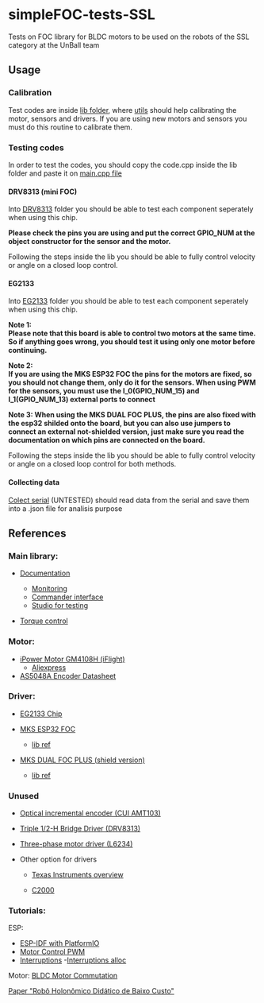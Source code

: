 # simpleFOC-tests-SSL

Tests on FOC library for BLDC motors to be used on the robots of the SSL category at the UnBall team

## Usage

### Calibration

Test codes are inside [lib folder](/lib), where [utils](/lib/utils) should help calibrating the motor, sensors and drivers. If you are using new motors and sensors you must do this routine to calibrate them.

### Testing codes

In order to test the codes, you should copy the code.cpp inside the lib folder and paste it on [main.cpp file](src/main.cpp) 

#### DRV8313 (mini FOC)

Into [DRV8313](lib/DRV8313) folder you should be able to test each component seperately when using this chip.  

**Please check the pins you are using and put the correct GPIO_NUM at the object constructor for the sensor and the motor.**

Following the steps inside the lib you should be able to fully control velocity or angle on a closed loop control.

#### EG2133

Into [EG2133](lib/EG2133) folder you should be able to test each component seperately when using this chip.  

**Note 1:  
Please note that this board is able to control two motors at the same time. So if anything goes wrong, you should test it using only one motor before continuing.**

**Note 2:  
If you are using the MKS ESP32 FOC the pins for the motors are fixed, so you should not change them, only do it for the sensors. When using PWM for the sensors, you must use the I_0(GPIO_NUM_15) and I_1(GPIO_NUM_13) external ports to connect**

**Note 3:
When using the MKS DUAL FOC PLUS, the pins are also fixed with the esp32 shilded onto the board, but you can also use jumpers to connect an external not-shielded version, just make sure you read the documentation on which pins are connected on the board.**

Following the steps inside the lib you should be able to fully control velocity or angle on a closed loop control for both methods.

#### Collecting data

[Colect serial](colect_serial.py) (UNTESTED) should read data from the serial and save them into a .json file for analisis purpose 

## References

### Main library:
- [Documentation](https://docs.simplefoc.com/)
    - [Monitoring](https://docs.simplefoc.com/monitoring)
    - [Commander interface](https://docs.simplefoc.com/commander_interface)
    - [Studio for testing](https://docs.simplefoc.com/studio)

-   [Torque control](https://docs.simplefoc.com/torque_control)

### Motor:
- [iPower Motor GM4108H (iFlight)](https://shop.iflight.com/gimbal-motors-cat44/ipower-motor-gm4108h-120t-gimbal-motor-with-as5048a-encoder-pro243)
    - [Aliexpress](https://www.aliexpress.us/item/2255801110080005.html?pdp_npi=4%40dis%21USD%21US%20%2464.99%21US%20%2450.29%21%21%2164.99%2150.29%21%402101effb17139667294248360e8ae2%2110000015655310335%21sh%21US%210%21&spm=a2g0o.store_pc_allItems_or_groupList.new_all_items_2007550626242.4001296394757&gatewayAdapt=glo2usa)
- [AS5048A Encoder Datasheet](https://br.mouser.com/datasheet/2/588/AS5048_DS000298_4_00-2324531.pdf)

### Driver:
- [EG2133 Chip](docs/EG2133%20(Translated).pdf)
- [MKS ESP32 FOC](https://www.aliexpress.us/item/3256805324882671.html?spm=a2g0o.store_pc_allItems_or_groupList.0.0.5ca92d15b7Iz9a&pdp_npi=4%40dis%21BRL%21R%24%20159%2C68%21R%24%20107%2C56%21%21%2130.74%2120.71%21%40216661c117096429890006834ebee1%2112000033361166879%21sh%21BR%210%21&gatewayAdapt=glo2usa4itemAdapt)
    - [lib ref](https://github.com/makerbase-motor/MKS-ESP32FOC/tree/master)

- [MKS DUAL FOC PLUS (shield version)](https://www.aliexpress.us/item/3256804875947998.html?pdp_npi=4%40dis%21BRL%21R%24%20133%2C03%21R%24%2096%2C08%21%21%2125.61%2118.50%21%40216661c117096429890006834ebee1%2112000033145077507%21sh%21BR%210%21&spm=a2g0o.store_pc_allItems_or_groupList.new_all_items_2007473458239.1005005062262750&gatewayAdapt=glo2usa4itemAdapt)
    - [lib ref](https://github.com/makerbase-motor/MKS-DUALFOC/tree/main)

### Unused

- [Optical incremental encoder (CUI AMT103)](https://br.mouser.com/ProductDetail/CUI-Devices/AMT103-V?qs=%2Fha2pyFaduiAsBlScvLoAWHUnKz39jAIpNPVt58AQ0PVb84dpbt53g%3D%3D)

- [Triple 1/2-H Bridge Driver (DRV8313)](https://www.ti.com/lit/ds/symlink/drv8313.pdf?ts=1704921368092)

- [Three-phase motor driver (L6234)](docs/l6234-3.pdf)


- Other option for drivers

    - [Texas Instruments overview](https://www.ti.com/motor-drivers/brushless-dc-bldc-drivers/overview.html)

    - [C2000](https://www.ti.com/video/series/c2000-mcus-motor-control.html)

### Tutorials:

ESP:

- [ESP-IDF with PlatformIO](https://docs.espressif.com/projects/esp-idf/en/stable/esp32/third-party-tools/platformio.html)
- [Motor Control PWM](https://docs.espressif.com/projects/esp-idf/en/stable/esp32/api-reference/peripherals/mcpwm.html#application-examples)
- [Interruptions](https://www.makerhero.com/blog/uso-de-interrupcoes-externas-com-esp32/)
-[Interruptions alloc](https://docs.espressif.com/projects/esp-idf/en/stable/esp32/api-reference/system/intr_alloc.html)

Motor:
[BLDC Motor Commutation](https://www.youtube.com/watch?v=InzXA7mWBWE)

[Paper "Robô Holonômico Didático de Baixo Custo"](https://www.sba.org.br/cba2022/wp-content/uploads/artigos_cba2022/paper_776.pdf)